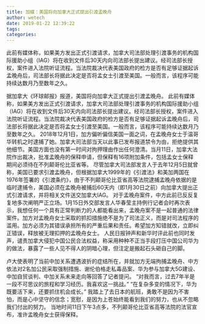 ```yaml
---
title: 加媒：美国将向加拿大正式提出引渡孟晚舟
author: wetech
date: 2019-01-22 12:39:22
tags: 
categories: 
---
```

此前有媒体称，如果美方发出正式引渡请求，加拿大司法部处理引渡事务的机构国际援助小组（IAG）将在收到文件后30天内向司法部长提出建议。经司法部长授权，案件进入法院听证流程。当法院裁决代表美国政府的检方是否有足够证据起诉孟晚舟后，司法部长将据此决定是否将孟女士引渡至美国。一般而言，该程序可能持续达数月乃至数年之久。
<!-- more -->
据加拿大《环球邮报》报道，美国将向加拿大正式提出引渡孟晚舟。
此前有媒体称，如果美方发出正式引渡请求，加拿大司法部处理引渡事务的机构国际援助小组（IAG）将在收到文件后30天内向司法部长提出建议。经司法部长授权，案件进入法院听证流程。当法院裁决代表美国政府的检方是否有足够证据起诉孟晚舟后，司法部长将据此决定是否将孟女士引渡至美国。一般而言，该程序可能持续达数月乃至数年之久。
2018年12月1日，加方偏听偏信美国一面之词，在孟晚舟女士于温哥华转机之时逮捕了她。加拿大司法部当天以此事已发布报道禁令为由，拒绝提供其他细节。美国方面也没有第一时间对拘押理由作出任何澄清。当月11日，加拿大法院作出裁决，批准孟晚舟的保释申请，但保释有16项附加条件，包括孟女士保释期间必须待在不列颠哥伦比亚省等。
尽管加拿大司法部发言人于去年12月5日就曾称，美国已要求引渡孟晚舟，但根据加拿大1999年的《引渡法》和美加两国在1976年签署的《引渡条约》，由于不列颠哥伦比亚省高等法院逮捕孟晚舟依据的是临时逮捕令，美国必须在孟晚舟被捕后60天内（即1月30日之前）向加拿大提出正式引渡请求，并将相关文件送交加拿大IAG。
对于孟晚舟案件，中方此前已反反复复地多次阐明严正立场。1月15日外交部发言人华春莹主持例行记者会时再次表示，我想任何一个具有正常判断力的人都能看出来，孟晚舟案不是一起普通的法律案件。加方对孟晚舟女士采取的抓扣措施绝不是为了司法正义，而是对司法程序的滥用。加方必须为其错误承担所有的严重后果和责任。希望加方知错就改，立即纠正错误，释放被无理扣押的孟晚舟女士。
人民日报钟声和新华时评此前也同时发声，谴责加拿大侵犯中国公民合法权益，称采用种种不正当手段打压中国公司华为的做法，暴露了一些人见不得人的阴暗心理，但注定是搬起石头砸自己的脚。
 
 
卢大使表明了当前中加关系遭遇波折的症结所在，并就加方无端拘捕孟晚舟、中方依法对2名加公民采取强制措施、谢伦伯格走私毒品案、华为参与加拿大5G建设、中加自贸谈判、中加关系未来走向等回答了记者提问。
“对我而言，过去7年半是一段不可思议的旅程和学习经历。我喜欢这一挑战。”
“在复杂多变的情况下，华为既要活下来，还要抓住机会成长。”
我踏上了去日本的航班，勇敢不是因为不害怕，而是心中坚守的信念；宽慰，是因为上苍始终能看到我们的努力，也从不忽略我们付出的努力。
当地时间11日下午3点多，不列颠哥伦比亚省高等法院的法官宣布，准许孟晚舟女士获得保释。
